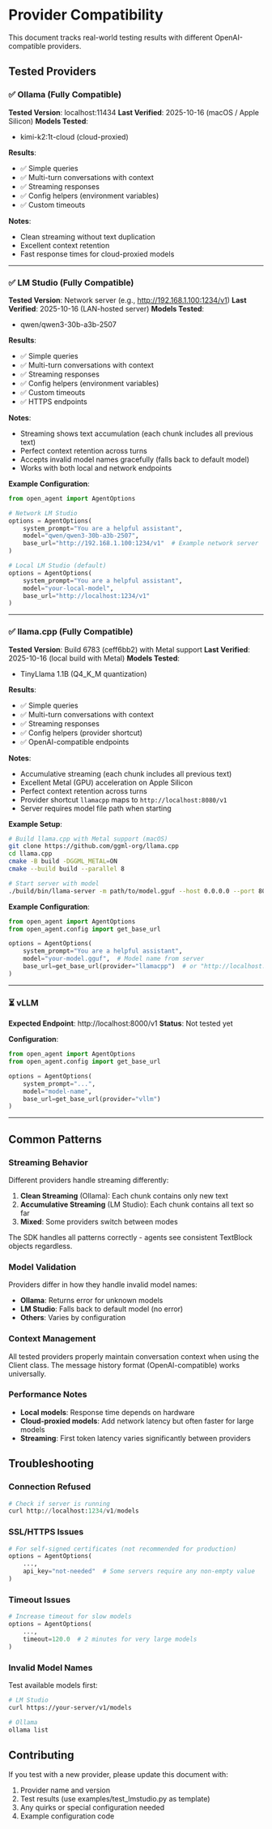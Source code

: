 # Provider Compatibility

This document tracks real-world testing results with different OpenAI-compatible providers.

## Tested Providers

### ✅ Ollama (Fully Compatible)

**Tested Version**: localhost:11434
**Last Verified**: 2025-10-16 (macOS / Apple Silicon)
**Models Tested**:
- kimi-k2:1t-cloud (cloud-proxied)

**Results**:
- ✅ Simple queries
- ✅ Multi-turn conversations with context
- ✅ Streaming responses
- ✅ Config helpers (environment variables)
- ✅ Custom timeouts

**Notes**:
- Clean streaming without text duplication
- Excellent context retention
- Fast response times for cloud-proxied models

---

### ✅ LM Studio (Fully Compatible)

**Tested Version**: Network server (e.g., http://192.168.1.100:1234/v1)
**Last Verified**: 2025-10-16 (LAN-hosted server)
**Models Tested**:
- qwen/qwen3-30b-a3b-2507

**Results**:
- ✅ Simple queries
- ✅ Multi-turn conversations with context
- ✅ Streaming responses
- ✅ Config helpers (environment variables)
- ✅ Custom timeouts
- ✅ HTTPS endpoints

**Notes**:
- Streaming shows text accumulation (each chunk includes all previous text)
- Perfect context retention across turns
- Accepts invalid model names gracefully (falls back to default model)
- Works with both local and network endpoints

**Example Configuration**:
```python
from open_agent import AgentOptions

# Network LM Studio
options = AgentOptions(
    system_prompt="You are a helpful assistant",
    model="qwen/qwen3-30b-a3b-2507",
    base_url="http://192.168.1.100:1234/v1"  # Example network server
)

# Local LM Studio (default)
options = AgentOptions(
    system_prompt="You are a helpful assistant",
    model="your-local-model",
    base_url="http://localhost:1234/v1"
)
```

---

### ✅ llama.cpp (Fully Compatible)

**Tested Version**: Build 6783 (ceff6bb2) with Metal support
**Last Verified**: 2025-10-16 (local build with Metal)
**Models Tested**:
- TinyLlama 1.1B (Q4_K_M quantization)

**Results**:
- ✅ Simple queries
- ✅ Multi-turn conversations with context
- ✅ Streaming responses
- ✅ Config helpers (provider shortcut)
- ✅ OpenAI-compatible endpoints

**Notes**:
- Accumulative streaming (each chunk includes all previous text)
- Excellent Metal (GPU) acceleration on Apple Silicon
- Perfect context retention across turns
- Provider shortcut `llamacpp` maps to `http://localhost:8080/v1`
- Server requires model file path when starting

**Example Setup**:
```bash
# Build llama.cpp with Metal support (macOS)
git clone https://github.com/ggml-org/llama.cpp
cd llama.cpp
cmake -B build -DGGML_METAL=ON
cmake --build build --parallel 8

# Start server with model
./build/bin/llama-server -m path/to/model.gguf --host 0.0.0.0 --port 8080
```

**Example Configuration**:
```python
from open_agent import AgentOptions
from open_agent.config import get_base_url

options = AgentOptions(
    system_prompt="You are a helpful assistant",
    model="your-model.gguf",  # Model name from server
    base_url=get_base_url(provider="llamacpp")  # or "http://localhost:8080/v1"
)
```

---

### ⏳ vLLM

**Expected Endpoint**: http://localhost:8000/v1
**Status**: Not tested yet

**Configuration**:
```python
from open_agent import AgentOptions
from open_agent.config import get_base_url

options = AgentOptions(
    system_prompt="...",
    model="model-name",
    base_url=get_base_url(provider="vllm")
)
```

---

## Common Patterns

### Streaming Behavior

Different providers handle streaming differently:

1. **Clean Streaming** (Ollama): Each chunk contains only new text
2. **Accumulative Streaming** (LM Studio): Each chunk contains all text so far
3. **Mixed**: Some providers switch between modes

The SDK handles all patterns correctly - agents see consistent TextBlock objects regardless.

### Model Validation

Providers differ in how they handle invalid model names:

- **Ollama**: Returns error for unknown models
- **LM Studio**: Falls back to default model (no error)
- **Others**: Varies by configuration

### Context Management

All tested providers properly maintain conversation context when using the Client class. The message history format (OpenAI-compatible) works universally.

### Performance Notes

- **Local models**: Response time depends on hardware
- **Cloud-proxied models**: Add network latency but often faster for large models
- **Streaming**: First token latency varies significantly between providers

## Troubleshooting

### Connection Refused

```python
# Check if server is running
curl http://localhost:1234/v1/models
```

### SSL/HTTPS Issues

```python
# For self-signed certificates (not recommended for production)
options = AgentOptions(
    ...,
    api_key="not-needed"  # Some servers require any non-empty value
)
```

### Timeout Issues

```python
# Increase timeout for slow models
options = AgentOptions(
    ...,
    timeout=120.0  # 2 minutes for very large models
)
```

### Invalid Model Names

Test available models first:
```bash
# LM Studio
curl https://your-server/v1/models

# Ollama
ollama list
```

## Contributing

If you test with a new provider, please update this document with:
1. Provider name and version
2. Test results (use examples/test_lmstudio.py as template)
3. Any quirks or special configuration needed
4. Example configuration code
